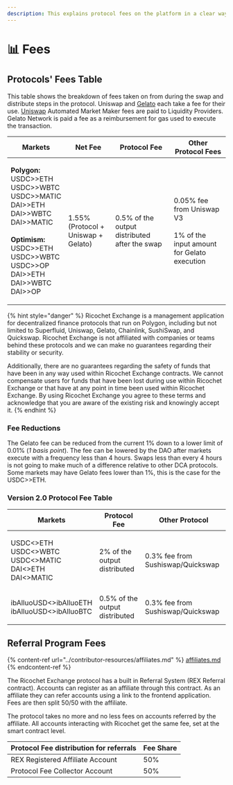 ```yaml
---
description: This explains protocol fees on the platform in a clear way
---
```


# 📊 Fees

## Protocols' Fees Table

This table shows the breakdown of fees taken on from during the swap and distribute steps in the protocol. Uniswap and [Gelato](https://gelato.network/) each take a fee for their use. [Uniswap](https://uniswap.org/) Automated Market Maker fees are paid to Liquidity Providers. Gelato Network is paid a fee as a reimbursement for gas used to execute the transaction.&#x20;

| Markets                                                                                                                                                                                                                        | Net Fee                                        | Protocol Fee                                  | Other Protocol Fees                                                                 |
| ------------------------------------------------------------------------------------------------------------------------------------------------------------------------------------------------------------------------------ | ---------------------------------------------- | --------------------------------------------- | ----------------------------------------------------------------------------------- |
| <p><strong>Polygon:</strong><br>USDC>>ETH<br>USDC>>WBTC<br>USDC>>MATIC<br>DAI>>ETH<br>DAI>>WBTC<br>DAI>>MATIC<br><br><strong>Optimism:</strong><br>USDC>>ETH<br>USDC>>WBTC<br>USDC>>OP<br>DAI>>ETH<br>DAI>>WBTC<br>DAI>>OP</p> | <p>1.55%<br>(Protocol  + Uniswap + Gelato)</p> | 0.5% of the output distributed after the swap | <p>0.05% fee from Uniswap V3<br><br>1% of the input amount for Gelato execution</p> |

{% hint style="danger" %}
Ricochet Exchange is a management application for decentralized finance protocols that run on Polygon, including but not limited to Superfluid, Uniswap, Gelato, Chainlink, SushiSwap, and Quickswap. Ricochet Exchange is not affiliated with companies or teams behind these protocols and we can make no guarantees regarding their stability or security.&#x20;

Additionally, there are no guarantees regarding the safety of funds that have been in any way used within Ricochet Exchange contracts. We cannot compensate users for funds that have been lost during use within Ricochet Exchange or that have at any point in time been used within Ricochet Exchange. By using Ricochet Exchange you agree to these terms and acknowledge that you are aware of the existing risk and knowingly accept it.
{% endhint %}

### Fee Reductions

The Gelato fee can be reduced from the current 1% down to a lower limit of 0.01% (_1 basis point_). The fee can be lowered by the DAO after markets execute with a frequency less than 4 hours. Swaps less than every 4 hours is not going to make much of a difference relative to other DCA protocols. Some markets may have Gelato fees lower than 1%, this is the case for the USDC>>ETH.

### Version 2.0 Protocol Fee Table

| Markets                                                                                          | Protocol Fee                    | Other Protocol                    |
| ------------------------------------------------------------------------------------------------ | ------------------------------- | --------------------------------- |
| <p>USDC&#x3C;>ETH<br>USDC&#x3C;>WBTC<br>USDC&#x3C;>MATIC<br>DAI&#x3C;>ETH<br>DAI&#x3C;>MATIC</p> | 2% of the output distributed    | 0.3% fee from Sushiswap/Quickswap |
| <p>ibAlluoUSD&#x3C;>ibAlluoETH<br>ibAlluoUSD&#x3C;>ibAlluoBTC</p>                                | 0.5% of the output distributed  | 0.3% fee from Sushiswap/Quickswap |

## Referral Program Fees

{% content-ref url="../contributor-resources/affiliates.md" %}
[affiliates.md](../contributor-resources/affiliates.md)
{% endcontent-ref %}

The Ricochet Exchange protocol has a built in Referral System (REX Referral contract). Accounts can register as an affiliate through this contract. As an affiliate they can refer accounts using a link to the frontend application. Fees are then split 50/50 with the affiliate.&#x20;

The protocol takes no more and no less fees on accounts referred by the affiliate. All accounts interacting with Ricochet get the same fee, set at the smart contract level.&#x20;

| Protocol Fee distribution for referrals | Fee Share |
| --------------------------------------- | --------- |
| REX Registered Affiliate Account        | 50%       |
| Protocol Fee Collector Account          | 50%       |
